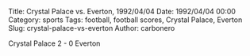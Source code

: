 Title: Crystal Palace vs. Everton, 1992/04/04
Date: 1992/04/04 00:00
Category: sports
Tags: football, football scores, Crystal Palace, Everton
Slug: crystal-palace-vs-everton
Author: carbonero


Crystal Palace 2 - 0 Everton

